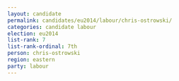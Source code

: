 ```yaml
---
layout: candidate
permalink: candidates/eu2014/labour/chris-ostrowski/
categories: candidate labour
election: eu2014
list-rank: 7
list-rank-ordinal: 7th
person: chris-ostrowski
region: eastern
party: labour
---
```

